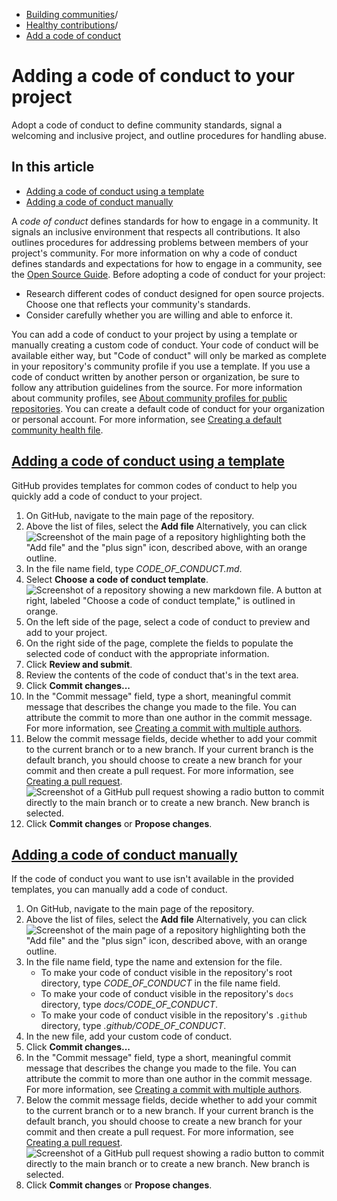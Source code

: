   * [Building communities](https://docs.github.com/en/communities "Building communities")/
  * [Healthy contributions](https://docs.github.com/en/communities/setting-up-your-project-for-healthy-contributions "Healthy contributions")/
  * [Add a code of conduct](https://docs.github.com/en/communities/setting-up-your-project-for-healthy-contributions/adding-a-code-of-conduct-to-your-project "Add a code of conduct")


# Adding a code of conduct to your project
Adopt a code of conduct to define community standards, signal a welcoming and inclusive project, and outline procedures for handling abuse.
## In this article
  * [Adding a code of conduct using a template](https://docs.github.com/en/communities/setting-up-your-project-for-healthy-contributions/adding-a-code-of-conduct-to-your-project#adding-a-code-of-conduct-using-a-template)
  * [Adding a code of conduct manually](https://docs.github.com/en/communities/setting-up-your-project-for-healthy-contributions/adding-a-code-of-conduct-to-your-project#adding-a-code-of-conduct-manually)


A _code of conduct_ defines standards for how to engage in a community. It signals an inclusive environment that respects all contributions. It also outlines procedures for addressing problems between members of your project's community. For more information on why a code of conduct defines standards and expectations for how to engage in a community, see the [Open Source Guide](https://opensource.guide/code-of-conduct/).
Before adopting a code of conduct for your project:
  * Research different codes of conduct designed for open source projects. Choose one that reflects your community's standards.
  * Consider carefully whether you are willing and able to enforce it.


You can add a code of conduct to your project by using a template or manually creating a custom code of conduct. Your code of conduct will be available either way, but "Code of conduct" will only be marked as complete in your repository's community profile if you use a template. If you use a code of conduct written by another person or organization, be sure to follow any attribution guidelines from the source. For more information about community profiles, see [About community profiles for public repositories](https://docs.github.com/en/communities/setting-up-your-project-for-healthy-contributions/about-community-profiles-for-public-repositories).
You can create a default code of conduct for your organization or personal account. For more information, see [Creating a default community health file](https://docs.github.com/en/communities/setting-up-your-project-for-healthy-contributions/creating-a-default-community-health-file).
## [Adding a code of conduct using a template](https://docs.github.com/en/communities/setting-up-your-project-for-healthy-contributions/adding-a-code-of-conduct-to-your-project#adding-a-code-of-conduct-using-a-template)
GitHub provides templates for common codes of conduct to help you quickly add a code of conduct to your project.
  1. On GitHub, navigate to the main page of the repository.
  2. Above the list of files, select the **Add file**
Alternatively, you can click 
![Screenshot of the main page of a repository highlighting both the "Add file" and the "plus sign" icon, described above, with an orange outline.](https://docs.github.com/assets/cb-60263/images/help/repository/add-file-buttons.png)
  3. In the file name field, type _CODE_OF_CONDUCT.md_.
  4. Select **Choose a code of conduct template**. 
![Screenshot of a repository showing a new markdown file. A button at right, labeled "Choose a code of conduct template," is outlined in orange.](https://docs.github.com/assets/cb-30300/images/help/repository/code-of-conduct-tool.png)
  5. On the left side of the page, select a code of conduct to preview and add to your project.
  6. On the right side of the page, complete the fields to populate the selected code of conduct with the appropriate information.
  7. Click **Review and submit**.
  8. Review the contents of the code of conduct that's in the text area.
  9. Click **Commit changes...**
  10. In the "Commit message" field, type a short, meaningful commit message that describes the change you made to the file. You can attribute the commit to more than one author in the commit message. For more information, see [Creating a commit with multiple authors](https://docs.github.com/en/pull-requests/committing-changes-to-your-project/creating-and-editing-commits/creating-a-commit-with-multiple-authors).
  11. Below the commit message fields, decide whether to add your commit to the current branch or to a new branch. If your current branch is the default branch, you should choose to create a new branch for your commit and then create a pull request. For more information, see [Creating a pull request](https://docs.github.com/en/pull-requests/collaborating-with-pull-requests/proposing-changes-to-your-work-with-pull-requests/creating-a-pull-request).
![Screenshot of a GitHub pull request showing a radio button to commit directly to the main branch or to create a new branch. New branch is selected.](https://docs.github.com/assets/cb-27122/images/help/repository/choose-commit-branch.png)
  12. Click **Commit changes** or **Propose changes**.


## [Adding a code of conduct manually](https://docs.github.com/en/communities/setting-up-your-project-for-healthy-contributions/adding-a-code-of-conduct-to-your-project#adding-a-code-of-conduct-manually)
If the code of conduct you want to use isn't available in the provided templates, you can manually add a code of conduct.
  1. On GitHub, navigate to the main page of the repository.
  2. Above the list of files, select the **Add file**
Alternatively, you can click 
![Screenshot of the main page of a repository highlighting both the "Add file" and the "plus sign" icon, described above, with an orange outline.](https://docs.github.com/assets/cb-60263/images/help/repository/add-file-buttons.png)
  3. In the file name field, type the name and extension for the file.
     * To make your code of conduct visible in the repository's root directory, type _CODE_OF_CONDUCT_ in the file name field.
     * To make your code of conduct visible in the repository's `docs` directory, type _docs/CODE_OF_CONDUCT_.
     * To make your code of conduct visible in the repository's `.github` directory, type _.github/CODE_OF_CONDUCT_.
  4. In the new file, add your custom code of conduct.
  5. Click **Commit changes...**
  6. In the "Commit message" field, type a short, meaningful commit message that describes the change you made to the file. You can attribute the commit to more than one author in the commit message. For more information, see [Creating a commit with multiple authors](https://docs.github.com/en/pull-requests/committing-changes-to-your-project/creating-and-editing-commits/creating-a-commit-with-multiple-authors).
  7. Below the commit message fields, decide whether to add your commit to the current branch or to a new branch. If your current branch is the default branch, you should choose to create a new branch for your commit and then create a pull request. For more information, see [Creating a pull request](https://docs.github.com/en/pull-requests/collaborating-with-pull-requests/proposing-changes-to-your-work-with-pull-requests/creating-a-pull-request).
![Screenshot of a GitHub pull request showing a radio button to commit directly to the main branch or to create a new branch. New branch is selected.](https://docs.github.com/assets/cb-27122/images/help/repository/choose-commit-branch.png)
  8. Click **Commit changes** or **Propose changes**.


